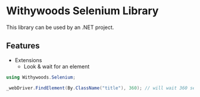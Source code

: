 ﻿# Withywoods Selenium Library

This library can be used by an .NET project.

## Features

- Extensions
  - Look & wait for an element

```csharp
using Withywoods.Selenium;

_webDriver.FindElement(By.ClassName("title"), 360); // will wait 360 seconds to the element to show up
```
